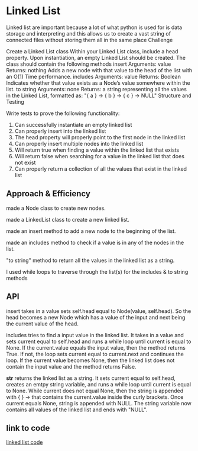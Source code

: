 # Linked List

Linked list are important because a lot of what python is used for is data storage and interpreting and this allows us to create a vast string of connected files without storing them all in the same place Challenge

Create a Linked List class
Within your Linked List class, include a head property.
Upon instantiation, an empty Linked List should be created.
The class should contain the following methods
insert
Arguments: value
Returns: nothing
Adds a new node with that value to the head of the list with an O(1) Time performance.
includes
Arguments: value
Returns: Boolean
Indicates whether that value exists as a Node’s value somewhere within the list.
to string
Arguments: none
Returns: a string representing all the values in the Linked List, formatted as:
"{ a } -> { b } -> { c } -> NULL"
Structure and Testing

Write tests to prove the following functionality:

1. Can successfully instantiate an empty linked list
2. Can properly insert into the linked list
3. The head property will properly point to the first node in the linked list
4. Can properly insert multiple nodes into the linked list
5. Will return true when finding a value within the linked list that exists
6. Will return false when searching for a value in the linked list that does not exist
7. Can properly return a collection of all the values that exist in the linked list

## Approach & Efficiency

made a Node class to create new nodes.

made a LinkedList class to create a new linked list.

made an insert method to add a new node to the beginning of the list.

made an includes method to check if a value is in any of the nodes in the list.

 "to string" method to return all the values in the linked list as a string.

I used while loops to traverse through the list(s) for the includes & to string methods

## API

insert takes in a value sets self.head equal to Node(value, self.head). So the head becomes a new Node which has a value of the input and next being the current value of the head.

includes tries to find a input value in the linked list. It takes in a value and sets current equal to self.head and runs a while loop until current is equal to None. If the current.value equals the input value, then the method returns True. If not, the loop sets current equal to current.next and continues the loop. If the current value becomes None, then the linked list does not contain the input value and the method returns False.

__str__ returns the linked list as a string. It sets current equal to self.head, creates an emtpy string variable, and runs a while loop until current is equal to None. While current does not equal None, then the string is appended with { } -> that contains the current.value inside the curly brackets. Once current equals None, string is appended with NULL. The string variable now contains all values of the linked list and ends with "NULL".

## link to code

[linked list code](../../data_structures/linked_list.py)
